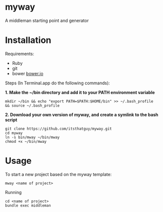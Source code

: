 # myway

A middleman starting point and generator

# Installation

Requirements:

* Ruby
* git
* bower [bower.io](http://bower.io/)

Steps (In Terminal.app do the following commands):

**1. Make the ~/bin directory and add it to your PATH environment variable**

    mkdir ~/bin && echo "export PATH=$PATH:$HOME/bin" >> ~/.bash_profile && source ~/.bash_profile

**2. Download your own version of myway, and create a symlink to the bash script**

```
git clone https://github.com/itsthatguy/myway.git
cd myway
ln -s bin/mway ~/bin/mway
chmod +x ~/bin/mway
```

# Usage

To start a new project based on the myway template:

    mway <name of project>


Running

    cd <name of project>
    bundle exec middleman
